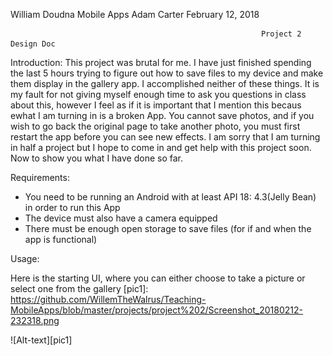 William Doudna
Mobile Apps
Adam Carter
February 12, 2018

                                                            Project 2 Design Doc
  Introduction: This project was brutal for me. I have just finished spending the last 5 hours trying to figure out how to save files to
  my device and make them display in the gallery app. I accomplished neither of these things. It is my fault for not giving myself enough time 
  to ask you questions in class about this, however I feel as if it is important that I mention this becaus ewhat I am turning in is a broken App.
  You cannot save photos, and if you wish to go back the original page to take another photo, you must first restart the app before 
  you can see new effects. I am sorry that I am turning in half a project but I hope to come in and get help with this project soon. Now to 
  show you what I have done so far.
  
  Requirements:
  * You need to be running an Android with at least API 18: 4.3(Jelly Bean) in order to run this App
  * The device must also have a camera equipped
  * There must be enough open storage to save files (for if and when the app is functional)
  
  Usage:
  
   Here is the starting UI, where you can either choose to take a picture or select one from the gallery
   [pic1]: https://github.com/WillemTheWalrus/Teaching-MobileApps/blob/master/projects/project%202/Screenshot_20180212-232318.png
  
 ![Alt-text][pic1]
